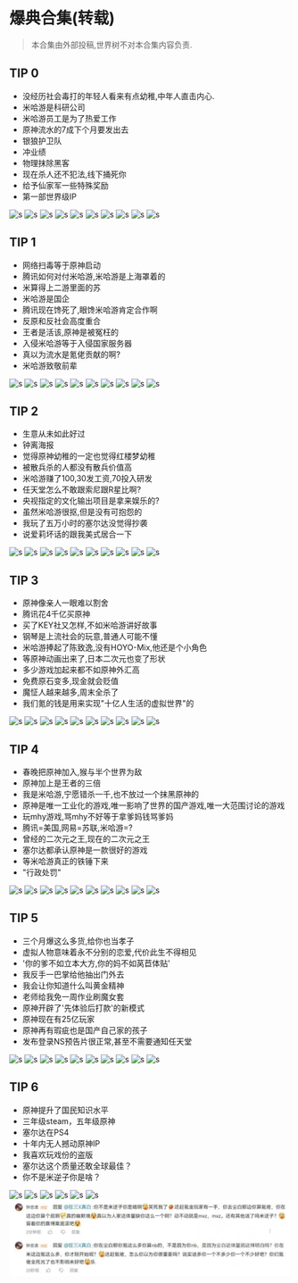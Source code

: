 # 爆典合集(转载)
> 本合集由外部投稿,世界树不对本合集内容负责.

## TIP 0
+ 没经历社会毒打的年轻人看来有点幼稚,中年人直击内心.
+ 米哈游是科研公司
+ 米哈游员工是为了热爱工作
+ 原神流水的7成下个月要发出去
+ 银狼护卫队
+ 冲业绩
+ 物理抹除黑客
+ 现在杀人还不犯法,线下捅死你
+ 给予仙家军一些特殊奖励
+ 第一部世界级IP

![s](./1.jpg)
![s](./2.jpg)
![s](./3.jpg)
![s](./4.jpg)
![s](./5.jpg)
![s](./6.jpg)
![s](./7.jpg)
![s](./8.jpg)
![s](./9.jpg)
![s](./10.jpg)


## TIP 1
+ 网络扫毒等于原神启动
+ 腾讯如何对付米哈游,米哈游是上海罩着的
+ 米算得上二游里面的苏
+ 米哈游是国企
+ 腾讯现在馋死了,眼馋米哈游肯定合作啊
+ 反原和反社会高度重合
+ 王者是活该,原神是被冤枉的
+ 入侵米哈游等于入侵国家服务器
+ 真以为流水是氪佬贡献的啊?
+ 米哈游致敬前辈

![s](./11.jpg)
![s](./12.jpg)
![s](./13.jpg)
![s](./14.jpg)
![s](./15.jpg)
![s](./16.jpg)
![s](./17.jpg)
![s](./18.jpg)
![s](./19.jpg)
![s](./20.jpg)


## TIP 2
+ 生意从未如此好过
+ 钟离海报
+ 觉得原神幼稚的一定也觉得红楼梦幼稚
+ 被散兵杀的人都没有散兵价值高
+ 米哈游赚了100,30发工资,70投入研发
+ 任天堂怎么不敢跟索尼跟R星比啊?
+ 央视指定的文化输出项目是拿来娱乐的?
+ 虽然米哈游很抠,但是没有可抱怨的
+ 我玩了五万小时的塞尔达没觉得抄袭
+ 说爱莉坏话的跟我美式居合一下

![s](./21.jpg)
![s](./22.jpg)
![s](./23.jpg)
![s](./24.jpg)
![s](./25.jpg)
![s](./26.jpg)
![s](./27.jpg)
![s](./28.jpg)
![s](./29.jpg)
![s](./30.jpg)


## TIP 3
+ 原神像亲人一眼难以割舍
+ 腾讯花4千亿买原神
+ 买了KEY社又怎样,不如米哈游讲好故事
+ 钢琴是上流社会的玩意,普通人可能不懂
+ 米哈游捧起了陈致逸,没有HOYO-Mix,他还是个小角色
+ 等原神动画出来了,日本二次元也变了形状
+ 多少游戏加起来都不如原神外汇高
+ 免费原石变多,现金就会贬值
+ 魔怔人越来越多,周末全杀了
+ 我们氪的钱是用来实现"十亿人生活的虚拟世界"的

![s](./31.jpg)
![s](./32.jpg)
![s](./33.jpg)
![s](./34.jpg)
![s](./35.jpg)
![s](./36.jpg)
![s](./37.jpg)
![s](./38.jpg)
![s](./39.jpg)
![s](./40.jpg)


## TIP 4
+ 春晚把原神加入,猴与半个世界为敌
+ 原神加上是王者的三倍
+ 我是米哈游,宁愿错杀一千,也不放过一个抹黑原神的
+ 原神是唯一工业化的游戏,唯一影响了世界的国产游戏,唯一大范围讨论的游戏
+ 玩mhy游戏,骂mhy不好等于拿爹妈钱骂爹妈
+ 腾讯=美国,网易=苏联,米哈游=?
+ 曾经的二次元之王,现在的二次元之王
+ 塞尔达都承认原神是一款很好的游戏
+ 等米哈游真正的铁锤下来
+ "行政处罚"

![s](./41.jpg)
![s](./42.jpg)
![s](./43.jpg)
![s](./44.jpg)
![s](./45.jpg)
![s](./46.jpg)
![s](./47.jpg)
![s](./48.jpg)
![s](./49.jpg)
![s](./50.jpg)


## TIP 5
+ 三个月爆这么多货,给你也当孝子
+ 虚拟人物意味着永不分别的恋爱,代价此生不得相见
+ '你的爹不如立本大方,你的妈不如莴苣体贴'
+ 我反手一巴掌给他抽出门外去
+ 我会让你知道什么叫黄金精神
+ 老师给我免一周作业刷魔女套
+ 原神开辟了'先体验后打款'的新模式
+ 原神现在有25亿玩家
+ 原神再有瑕疵也是国产自己家的孩子
+ 发布登录NS预告片很正常,甚至不需要通知任天堂

![s](./51.jpg)
![s](./52.jpg)
![s](./53.jpg)
![s](./54.jpg)
![s](./55.jpg)
![s](./56.jpg)
![s](./57.jpg)
![s](./58.jpg)
![s](./59.jpg)
![s](./60.jpg)

## TIP 6
+ 原神提升了国民知识水平
+ 三年级steam，五年级原神
+ 塞尔达在PS4
+ 十年内无人撼动原神IP
+ 我喜欢玩戏份的盗版
+ 塞尔达这个质量还敢全球最佳？
+ 你不是米逆子你是啥？

![s](./61.jpg)
![s](./62.jpg)
![s](./63.jpg)
![s](./64.jpg)
![s](./65.jpg)
![s](./66.jpg)
![s](./67.jpg)

